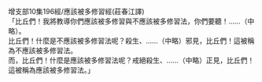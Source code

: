 增支部10集196經/應該被多修習經(莊春江譯)  
「比丘們！我將教導你們應該被多修習與不應該被多修習法，你們要聽！……（中略）。  
比丘們！什麼是不應該被多修習法呢？殺生、……（中略）邪見，比丘們！這被稱為不應該被多修習法。  
而，比丘們！什麼是應該被多修習法呢？戒絕殺生、……（中略）正見，比丘們！這被稱為應該被多修習法。」  
  
  
